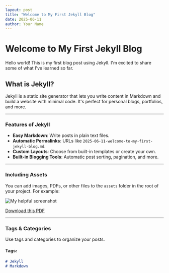 ```yaml
---
layout: post
title: "Welcome to My First Jekyll Blog"
date: 2025-06-11
author: Your Name
---
```


# Welcome to My First Jekyll Blog

Hello world! This is my first blog post using Jekyll. I'm excited to share some of what I've learned so far.

## What is Jekyll?
Jekyll is a static site generator that lets you write content in Markdown and build a website with minimal code. It's perfect for personal blogs, portfolios, and more.

---

### Features of Jekyll
- **Easy Markdown**: Write posts in plain text files.
- **Automatic Permalinks**: URLs like `2025-06-11-welcome-to-my-first-jekyll-blog.md`.
- **Custom Layouts**: Choose from built-in templates or create your own.
- **Built-in Blogging Tools**: Automatic post sorting, pagination, and more.

---

### Including Assets
You can add images, PDFs, or other files to the `assets` folder in the root of your project. For example:

![My helpful screenshot](/assets/screenshot.jpg)

[Download this PDF](/assets/mydoc.pdf)

---

### Tags & Categories
Use tags and categories to organize your posts.

#### Tags:
```markdown
# Jekyll
# Markdown
